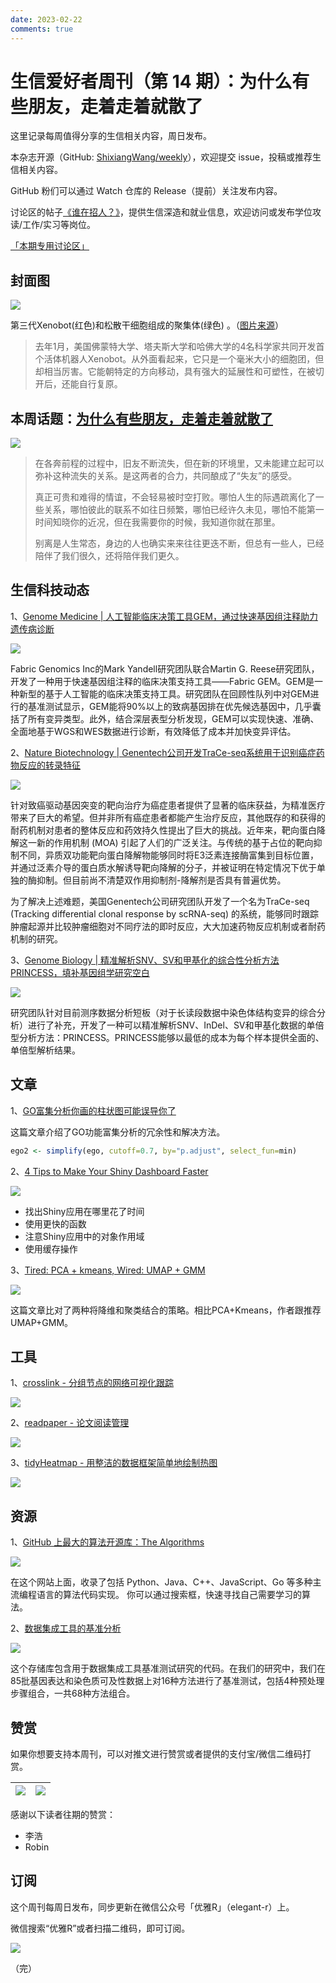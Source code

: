 ```yaml
---
date: 2023-02-22
comments: true
---
```


# 生信爱好者周刊（第 14 期）：为什么有些朋友，走着走着就散了

这里记录每周值得分享的生信相关内容，周日发布。

本杂志开源（GitHub: [ShixiangWang/weekly](https://github.com/ShixiangWang/weekly)），欢迎提交 issue，投稿或推荐生信相关内容。

GitHub 粉们可以通过 Watch 仓库的 Release（提前）关注发布内容。

讨论区的帖子[《谁在招人？》](https://github.com/ShixiangWang/weekly/issues/2)，提供生信深造和就业信息，欢迎访问或发布学位攻读/工作/实习等岗位。

[「本期专用讨论区」](https://github.com/ShixiangWang/weekly/issues/374)

## 封面图

![](https://gitee.com/ShixiangWang/ImageCollection/raw/master/2021-12-26/1640522450525-image.png)


第三代Xenobot(红色)和松散干细胞组成的聚集体(绿色) 。（[图片来源](https://mp.weixin.qq.com/s/ofgiKEyVSZ965hswKT1rtA)）

> 去年1月，美国佛蒙特大学、塔夫斯大学和哈佛大学的4名科学家共同开发首个活体机器人Xenobot。从外面看起来，它只是一个毫米大小的细胞团，但却相当厉害。它能朝特定的方向移动，具有强大的延展性和可塑性，在被切开后，还能自行复原。


## 本周话题：[为什么有些朋友，走着走着就散了](https://mp.weixin.qq.com/s/Q-EVrYONuj3iypiOb4qw1g)


![](https://gitee.com/ShixiangWang/ImageCollection/raw/master/2021-12-26/1640522370962-image.png)

>在各奔前程的过程中，旧友不断流失，但在新的环境里，又未能建立起可以弥补这种流失的关系。是这两者的合力，共同酿成了“失友”的感受。
>
>真正可贵和难得的情谊，不会轻易被时空打败。哪怕人生的际遇疏离化了一些关系，哪怕彼此的联系不如往日频繁，哪怕已经许久未见，哪怕不能第一时间知晓你的近况，但在我需要你的时候，我知道你就在那里。
>
>别离是人生常态，身边的人也确实来来往往更迭不断，但总有一些人，已经陪伴了我们很久，还将陪伴我们更久。


## 生信科技动态

1、[Genome Medicine | 人工智能临床决策工具GEM，通过快速基因组注释助力遗传病诊断](https://mp.weixin.qq.com/s/qSqpEpRqQOK1XcduuMYAEw)


![](https://gitee.com/ShixiangWang/ImageCollection/raw/master/2021-12-26/1640521870171-image.png)

Fabric Genomics Inc的Mark Yandell研究团队联合Martin G. Reese研究团队，开发了一种用于快速基因组注释的临床决策支持工具——Fabric GEM。GEM是一种新型的基于人工智能的临床决策支持工具。研究团队在回顾性队列中对GEM进行的基准测试显示，GEM能将90%以上的致病基因排在优先候选基因中，几乎囊括了所有变异类型。此外，结合深层表型分析发现，GEM可以实现快速、准确、全面地基于WGS和WES数据进行诊断，有效降低了成本并加快变异评估。 

2、[Nature Biotechnology | Genentech公司开发TraCe-seq系统用于识别癌症药物反应的转录特征](https://mp.weixin.qq.com/s/OUMbfVLvblQOE30rt0SdVw)


![](https://gitee.com/ShixiangWang/ImageCollection/raw/master/2021-12-26/1640521992172-image.png)

针对致癌驱动基因突变的靶向治疗为癌症患者提供了显著的临床获益，为精准医疗带来了巨大的希望。但并非所有癌症患者都能产生治疗反应，其他既存的和获得的耐药机制对患者的整体反应和药效持久性提出了巨大的挑战。近年来，靶向蛋白降解这一新的作用机制 (MOA) 引起了人们的广泛关注。与传统的基于占位的靶向抑制不同，异质双功能靶向蛋白降解物能够同时将E3泛素连接酶富集到目标位置，并通过泛素介导的蛋白质水解诱导靶向降解的分子，并被证明在特定情况下优于单独的酶抑制。但目前尚不清楚双作用抑制剂-降解剂是否具有普遍优势。 

为了解决上述难题，美国Genentech公司研究团队开发了一个名为TraCe-seq (Tracking differential clonal response by scRNA-seq) 的系统，能够同时跟踪肿瘤起源并比较肿瘤细胞对不同疗法的即时反应，大大加速药物反应机制或者耐药机制的研究。

3、[Genome Biology | 精准解析SNV、SV和甲基化的综合性分析方法PRINCESS，填补基因组学研究空白](https://github.com/ShixiangWang/weekly/issues/173)


![](https://gitee.com/ShixiangWang/ImageCollection/raw/master/2021-12-26/1640522190392-image.png)

研究团队针对目前测序数据分析短板（对于长读段数据中染色体结构变异的综合分析）进行了补充，开发了一种可以精准解析SNV、InDel、SV和甲基化数据的单倍型分析方法：PRINCESS。PRINCESS能够以最低的成本为每个样本提供全面的、单倍型解析结果。


## 文章

1、[GO富集分析你画的柱状图可能误导你了](https://mp.weixin.qq.com/s/6sHM3caX2gGGfLlBaLrmAQ)

这篇文章介绍了GO功能富集分析的冗余性和解决方法。

```r
ego2 <- simplify(ego, cutoff=0.7, by="p.adjust", select_fun=min)
```

2、[4 Tips to Make Your Shiny Dashboard Faster](https://www.rstudio.com/blog/4-tips-to-make-your-shiny-dashboard-faster/)

![](https://gitee.com/ShixiangWang/ImageCollection/raw/master/2021-12-26/1640521359944-image.png)

- 找出Shiny应用在哪里花了时间
- 使用更快的函数
- 注意Shiny应用中的对象作用域
- 使用缓存操作

3、[Tired: PCA + kmeans, Wired: UMAP + GMM](https://www.rstudio.com/blog/4-tips-to-make-your-shiny-dashboard-faster/)


![](https://gitee.com/ShixiangWang/ImageCollection/raw/master/2021-12-26/1640521681625-image.png)

这篇文章比对了两种将降维和聚类结合的策略。相比PCA+Kmeans，作者跟推荐UMAP+GMM。

## 工具

1、[crosslink - 分组节点的网络可视化跟踪](https://github.com/zzwch/crosslink)


![](https://gitee.com/ShixiangWang/ImageCollection/raw/master/2021-12-26/1640522698055-image.png)

2、[readpaper - 论文阅读管理](https://mp.weixin.qq.com/s/xc5rTytLwEWXoW5pnBxIdA)


![](https://gitee.com/ShixiangWang/ImageCollection/raw/master/2021-12-26/1640522769577-image.png)

3、[tidyHeatmap - 用整洁的数据框架简单地绘制热图](https://github.com/stemangiola/tidyHeatmap)


![](https://gitee.com/ShixiangWang/ImageCollection/raw/master/2021-12-26/1640522845626-image.png)


## 资源

1、[GitHub 上最大的算法开源库：The Algorithms](https://the-algorithms.com/zh_Hans)


![](https://gitee.com/ShixiangWang/ImageCollection/raw/master/2021-12-26/1640521004771-image.png)

在这个网站上面，收录了包括 Python、Java、C++、JavaScript、Go 等多种主流编程语言的算法代码实现。
你可以通过搜索框，快速寻找自己需要学习的算法。

2、[数据集成工具的基准分析](https://github.com/theislab/scib)


![](https://gitee.com/ShixiangWang/ImageCollection/raw/master/2021-12-26/1640521183422-image.png)


这个存储库包含用于数据集成工具基准测试研究的代码。在我们的研究中，我们在85批基因表达和染色质可及性数据上对16种方法进行了基准测试，包括4种预处理步骤组合，一共68种方法组合。


## 赞赏

如果你想要支持本周刊，可以对推文进行赞赏或者提供的支付宝/微信二维码打赏。

| ![](https://gitee.com/ShixiangWang/ImageCollection/raw/master/png/202109171440597.jpg) | ![](https://gitee.com/ShixiangWang/ImageCollection/raw/master/png/202109171440452.jpg) |
| ------------------------------------------------------------ | ------------------------------------------------------------ |

感谢以下读者往期的赞赏：

- 李浩
- Robin

## 订阅

这个周刊每周日发布，同步更新在微信公众号「优雅R」（elegant-r）上。

微信搜索“优雅R”或者扫描二维码，即可订阅。

![](https://gitee.com/ShixiangWang/ImageCollection/raw/master/png/202109101438292.jpg)

（完）

